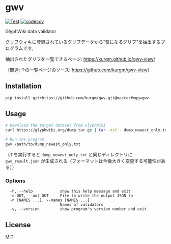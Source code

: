 # gwv

[![Test](https://github.com/kurgm/gwv/actions/workflows/test.yml/badge.svg)](https://github.com/kurgm/gwv/actions/workflows/test.yml)
[![codecov](https://codecov.io/gh/kurgm/gwv/branch/master/graph/badge.svg)](https://codecov.io/gh/kurgm/gwv)

GlyphWiki data validator

[グリフウィキ](https://glyphwiki.org/)に登録されているグリフデータから“気になるグリフ”を抽出するプログラムです。

抽出されたグリフを一覧できるページ: https://kurgm.github.io/gwv-view/

（関連: ↑の一覧ページのソース: <https://github.com/kurgm/gwv-view>）

## Installation

```sh
pip install git+https://github.com/kurgm/gwv.git@master#egg=gwv
```


## Usage

```sh
# Download the target dataset from GlyphWiki
curl https://glyphwiki.org/dump.tar.gz | tar -xzf - dump_newest_only.txt

# Run the program
gwv /path/to/dump_newest_only.txt
```

（↑を実行すると `dump_newest_only.txt` と同じディレクトリに `gwv_result.json` が生成される（フォーマットは今後大きく変更する可能性がある））

### Options

```
  -h, --help            show this help message and exit
  -o OUT, --out OUT     File to write the output JSON to
  -n [NAMES ...], --names [NAMES ...]
                        Names of validators
  -v, --version         show program's version number and exit
```

## License

MIT
